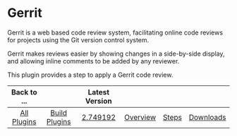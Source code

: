 
Gerrit
======


Gerrit is a web based code review system, facilitating online code reviews for projects using the Git version control system.


Gerrit makes reviews easier by showing changes in a side-by-side display, and allowing inline comments to be added by any reviewer.


This plugin provides a step to apply a Gerrit code review.




|Back to ...||Latest Version||||
| :---: | :---: | :---: | :---: | :---: | :---: |
|[All Plugins](../../index.md)|[Build Plugins](../README.md)|[2.749192](https://raw.githubusercontent.com/UrbanCode/IBM-UCB-PLUGINS/main/files/Gerrit/gerrit-2.749192.zip)|[Overview](overview.md)|[Steps](steps.md)|[Downloads](downloads.md)|

